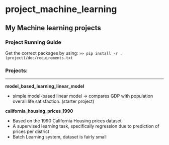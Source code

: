 # project_machine_learning
## My Machine learning projects

### Project Running Guide

Get the correct packages by using:
`>> pip install -r .(project)/doc/requirements.txt `

### Projects:
---

__model_based_learning_linear_model__ 
- simple model-based linear model -> compares GDP with population overall life satisfaction. (starter project)

__california_housing_prices_1990__ 
- Based on the 1990 California Housing prices dataset 
- A supervised learning task, specifically regression due to prediction of prices per district
- Batch Learning system, dataset is fairly small